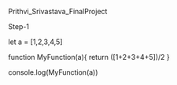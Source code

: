 Prithvi_Srivastava_FinalProject

Step-1

let a = [1,2,3,4,5]


function MyFunction(a){
    return ([1+2+3+4+5])/2
}

console.log(MyFunction(a))



